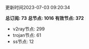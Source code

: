 更新时间2023-07-03 09:20:34

**总订阅: 73**
**总节点: 1016**
**有效节点: 372**
- v2ray节点: 299
- trojan节点: 61
- ss节点: 12
